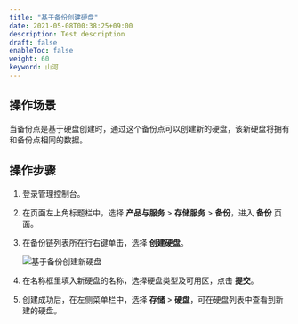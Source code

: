 ```yaml
---
title: "基于备份创建硬盘"
date: 2021-05-08T00:38:25+09:00
description: Test description
draft: false
enableToc: false
weight: 60
keyword: 山河
---
```


## 操作场景

当备份点是基于硬盘创建时，通过这个备份点可以创建新的硬盘，该新硬盘将拥有和备份点相同的数据。

## 操作步骤

1. 登录管理控制台。

2. 在页面左上角标题栏中，选择 **产品与服务** > **存储服务** > **备份**，进入 **备份** 页面。

3. 在备份链列表所在行右键单击，选择 **创建硬盘**。

   ![基于备份创建新硬盘](../_images/create_basic_16.png)

4. 在名称框里填入新硬盘的名称，选择硬盘类型及可用区，点击 **提交**。

5. 创建成功后，在左侧菜单栏中，选择 **存储** > **硬盘**，可在硬盘列表中查看到新建的硬盘。